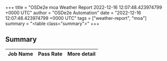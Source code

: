 +++
title = "OSDe2e moa Weather Report 2022-12-16 12:07:48.423974799 +0000 UTC"
author = "OSDe2e Automation"
date = "2022-12-16 12:07:48.423974799 +0000 UTC"
tags = ["weather-report", "moa"]
summary = "<table class=\"summary\"></table>"
+++
## Summary

| Job Name | Pass Rate | More detail |
|----------|-----------|-------------|




